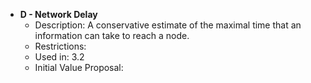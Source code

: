 


- **D - Network Delay**
	- Description: A conservative estimate of the maximal time that an information can take to reach a node.
	- Restrictions:
	- Used in: 3.2
	- Initial Value Proposal: 
<!--stackedit_data:
eyJoaXN0b3J5IjpbLTUxNzQyMjYxNiwxMDU1NDY3MjE2XX0=
-->